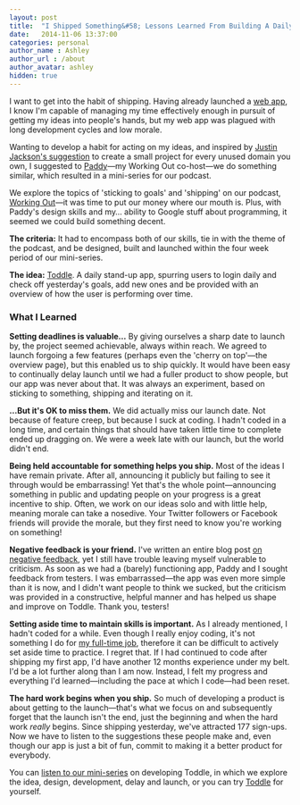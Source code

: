 ```yaml
---
layout: post
title:  "I Shipped Something&#58; Lessons Learned From Building A Daily Stand-Up App"
date:   2014-11-06 13:37:00
categories: personal
author_name : Ashley
author_url : /about
author_avatar: ashley
hidden: true
---
```


I want to get into the habit of shipping. Having already launched a <a href="http://lodgerapp.co.uk">web app</a>, I know I'm capable of managing my time effectively enough in pursuit of getting my ideas into people's hands, but my web app was plagued with long development cycles and low morale.

Wanting to develop a habit for acting on my ideas, and inspired by <a href="http://justinjackson.ca/makestuff/">Justin Jackson's suggestion</a> to create a small project for every unused domain you own, I suggested to <a href="http://twitter.com/paddydonnelly">Paddy</a>—my Working Out co-host—we do something similar, which resulted in a mini-series for our podcast.

<!--more-->

We explore the topics of 'sticking to goals' and 'shipping' on our podcast, <a href="http://workingoutpodcast.com">Working Out</a>—it was time to put our money where our mouth is. Plus, with Paddy's design skills and my… ability to Google stuff about programming, it seemed we could build something decent.

__The criteria:__ It had to encompass both of our skills, tie in with the theme of the podcast, and be designed, built and launched within the four week period of our mini-series.

__The idea:__ <a href="http://takeatoddle.com">Toddle</a>. A daily stand-up app, spurring users to login daily and check off yesterday's goals, add new ones and be provided with an overview of how the user is performing over time.

<h3>What I Learned</h3>

__Setting deadlines is valuable…__ By giving ourselves a sharp date to launch by, the project seemed achievable, always within reach. We agreed to launch forgoing a few features (perhaps even the 'cherry on top'—the overview page), but this enabled us to ship quickly. It would have been easy to continually delay launch until we had a fuller product to show people, but our app was never about that. It was always an experiment, based on sticking to something, shipping and iterating on it.

__…But it's OK to miss them.__ We did actually miss our launch date. Not because of feature creep, but because I suck at coding. I hadn't coded in a long time, and certain things that should have taken little time to complete ended up dragging on. We were a week late with our launch, but the world didn't end.

__Being held accountable for something helps you ship.__ Most of the ideas I have remain private. After all, announcing it publicly but failing to see it through would be embarrassing! Yet that's the whole point—announcing something in public and updating people on your progress is a great incentive to ship. Often, we work on our ideas solo and with little help, meaning morale can take a nosedive. Your Twitter followers or Facebook friends will provide the morale, but they first need to know you're working on something!

__Negative feedback is your friend.__ I've written an entire blog post <a href="http://insurancebyjack.co.uk/business-and-marketing/2014/09/30/negative-feedback-is-your-friend.html">on negative feedback</a>, yet I still have trouble leaving myself vulnerable to criticism. As soon as we had a (barely) functioning app, Paddy and I sought feedback from testers. I was embarrassed—the app was even more simple than it is now, and I didn't want people to think we sucked, but the criticism was provided in a constructive, helpful manner and has helped us shape and improve on Toddle. Thank you, testers!

__Setting aside time to maintain skills is important.__ As I already mentioned, I hadn't coded for a while. Even though I really enjoy coding, it's not something I do for <a href="http://insurancebyjack.co.uk">my full-time job</a>, therefore it can be difficult to actively set aside time to practice. I regret that. If I had continued to code after shipping my first app, I'd have another 12 months experience under my belt. I'd be a lot further along than I am now. Instead, I felt my progress and everything I'd learned—including the pace at which I code—had been reset.

__The hard work begins when you ship.__ So much of developing a product is about getting to the launch—that's what we focus on and subsequently forget that the launch isn't the end, just the beginning and when the hard work _really_ begins. Since shipping yesterday, we've attracted 177 sign-ups. Now we have to listen to the suggestions these people make and, even though our app is just a bit of fun, commit to making it a better product for everybody.

You can <a href="http://workingoutpodcast.com/">listen to our mini-series</a> on developing Toddle, in which we explore the idea, design, development, delay and launch, or you can try <a href="http://takeatoddle.com">Toddle</a> for yourself.